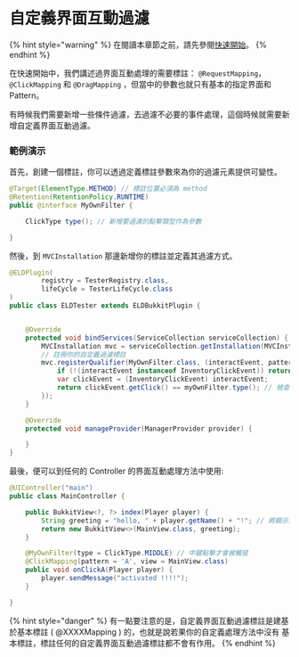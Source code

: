 # 自定義界面互動過濾

{% hint style="warning" %}
在閱讀本章節之前，請先參閱[快速開始](../quick-start.md)。
{% endhint %}

在快速開始中，我們講述過界面互動處理的需要標註： `@RequestMapping`， `@ClickMapping` 和 `@DragMapping` ，但當中的參數也就只有基本的指定界面和 Pattern。

有時候我們需要新增一些條件過濾，去過濾不必要的事件處理，這個時候就需要新增自定義界面互動過濾。

### 範例演示

首先，創建一個標註，你可以透過定義標註參數來為你的過濾元素提供可變性。

```java
@Target(ElementType.METHOD) // 標註位置必須為 method
@Retention(RetentionPolicy.RUNTIME)
public @interface MyOwnFilter {

    ClickType type(); // 新增要過濾的點擊類型作為參數

}
```

然後，到 `MVCInstallation` 那邊新增你的標註並定義其過濾方式。

```java
@ELDPlugin(
        registry = TesterRegistry.class,
        lifeCycle = TesterLifeCycle.class
)
public class ELDTester extends ELDBukkitPlugin {


    @Override
    protected void bindServices(ServiceCollection serviceCollection) {
        MVCInstallation mvc = serviceCollection.getInstallation(MVCInstallation.class);
        // 註冊你的自定義過濾標註
        mvc.registerQualifier(MyOwnFilter.class, (interactEvent, pattern, myOwnFilter) -> {
            if (!(interactEvent instanceof InventoryClickEvent)) return false; // 非點擊事件一律不處理
            var clickEvent = (InventoryClickEvent) interactEvent;
            return clickEvent.getClick() == myOwnFilter.type(); // 檢查點擊類型是否符合
        });
    }

    @Override
    protected void manageProvider(ManagerProvider provider) {

    }
}
```

最後，便可以到任何的 Controller 的界面互動處理方法中使用:

```java
@UIController("main")
public class MainController {

    public BukkitView<?, ?> index(Player player) {
        String greeting = "hello, " + player.getName() + "!"; // 將顯示玩家的名稱
        return new BukkitView<>(MainView.class, greeting);
    }

    @MyOwnFilter(type = ClickType.MIDDLE) // 中鍵點擊才會被觸發
    @ClickMapping(pattern = 'A', view = MainView.class)
    public void onClickA(Player player) {
        player.sendMessage("activated !!!!");
    }

}
```

{% hint style="danger" %}
有一點要注意的是，自定義界面互動過濾標註是建基於基本標註 ( @XXXXMapping ) 的，也就是說若果你的自定義處理方法中沒有 基本標註，標註任何的自定義界面互動過濾標註都不會有作用。
{% endhint %}

